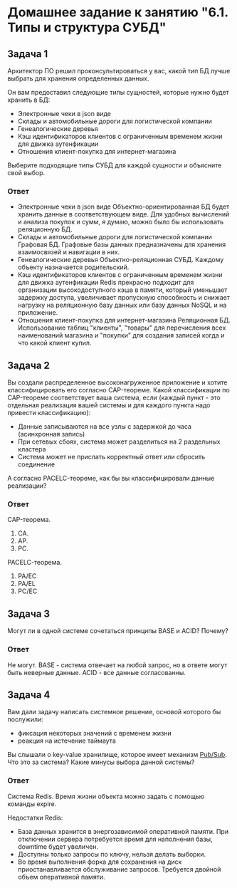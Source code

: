 # Домашнее задание к занятию "6.1. Типы и структура СУБД"

## Задача 1

Архитектор ПО решил проконсультироваться у вас, какой тип БД
лучше выбрать для хранения определенных данных.

Он вам предоставил следующие типы сущностей, которые нужно будет хранить в БД:

- Электронные чеки в json виде
- Склады и автомобильные дороги для логистической компании
- Генеалогические деревья
- Кэш идентификаторов клиентов с ограниченным временем жизни для движка аутенфикации
- Отношения клиент-покупка для интернет-магазина

Выберите подходящие типы СУБД для каждой сущности и объясните свой выбор.

### Ответ

- Электронные чеки в json виде
Объектно-ориентированная БД будет хранить данные в соответствующем виде. Для удобных вычислений и анализа покупок и сумм, я думаю, можно было бы использовать реляционную БД.
- Склады и автомобильные дороги для логистической компании
Графовая БД. Графовые базы данных предназначены для хранения взаимосвязей и навигации в них.
- Генеалогические деревья
Объектно-реляционная СУБД. Каждому объекту назначается родительский.
- Кэш идентификаторов клиентов с ограниченным временем жизни для движка аутенфикации
Redis прекрасно подходит для организации высокодоступного кэша в памяти, который уменьшает задержку доступа, увеличивает пропускную способность и снижает нагрузку на реляционную базу данных или базу данных NoSQL и на приложение.
- Отношения клиент-покупка для интернет-магазина
Реляционная БД. Использование таблиц "клиенты", "товары" для перечисления всех наименований магазина и "покупки" для создания записей когда и что какой клиент купил.

## Задача 2

Вы создали распределенное высоконагруженное приложение и хотите классифицировать его согласно
CAP-теореме. Какой классификации по CAP-теореме соответствует ваша система, если
(каждый пункт - это отдельная реализация вашей системы и для каждого пункта надо привести классификацию):

- Данные записываются на все узлы с задержкой до часа (асинхронная запись)
- При сетевых сбоях, система может разделиться на 2 раздельных кластера
- Система может не прислать корректный ответ или сбросить соединение

А согласно PACELC-теореме, как бы вы классифицировали данные реализации?

### Ответ

CAP-теорема.

1. CA.
2. AP.
3. PC.

PACELC-теорема.

1. PA/EC
2. PA/EL
3. PC/EC

## Задача 3

Могут ли в одной системе сочетаться принципы BASE и ACID? Почему?

### Ответ

Не могут. BASE - система отвечает на любой запрос, но в ответе могут быть неверные данные. ACID - все данные согласованны.

## Задача 4

Вам дали задачу написать системное решение, основой которого бы послужили:

- фиксация некоторых значений с временем жизни
- реакция на истечение таймаута

Вы слышали о key-value хранилище, которое имеет механизм [Pub/Sub](https://habr.com/ru/post/278237/).
Что это за система? Какие минусы выбора данной системы?

### Ответ

Система Redis.
Время жизни объекта можно задать с помощью команды expire.

Недостатки Redis:

- База данных хранится в энергозависимой оперативной памяти. При отключении сервера потребуется время для наполнения базы, downtime будет увеличен.
- Доступны только запросы по ключу, нельзя делать выборки.
- Во время выполнения форка для сохранения на диск приостанавливается обслуживание запросов. Требуется двойной объем оперативной памяти.
